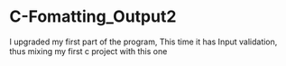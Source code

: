 # C-Fomatting_Output2
I upgraded my first part of the program, This time it has Input validation, thus mixing my first c project with this one

